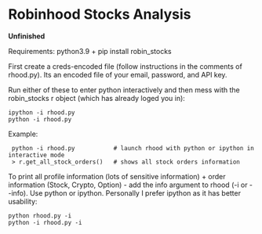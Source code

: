 # Robinhood Stocks Analysis

**Unfinished**

Requirements: python3.9 + pip install robin_stocks

First create a creds-encoded file (follow instructions in the comments of rhood.py). Its an encoded file of your email, password, and API key.

Run either of these to enter python interactively and then mess with the robin_stocks r object (which has already loged you in):

    ipython -i rhood.py
    python -i rhood.py

Example:

     python -i rhood.py           # launch rhood with python or ipython in interactive mode
     > r.get_all_stock_orders()   # shows all stock orders information

To print all profile information (lots of sensitive information) + order information (Stock, Crypto, Option) - add the info argument to rhood (-i or --info). Use python or ipython. Personally I prefer ipython as it has better usability:

    python rhood.py -i
    python -i rhood.py -i
